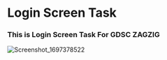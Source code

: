 # Login Screen Task

### This is Login Screen Task For GDSC ZAGZIG

![Screenshot_1697378522](https://github.com/abdallhmostafa/Stop-Watch/assets/81104114/e56b4221-031b-4b91-bbb2-065bb97cfa6a)
